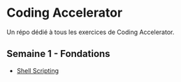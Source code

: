 # Coding Accelerator

Un répo dédié à tous les exercices de Coding Accelerator.

## Semaine 1 - Fondations

- [Shell Scripting ](/ca_shellscripts)

